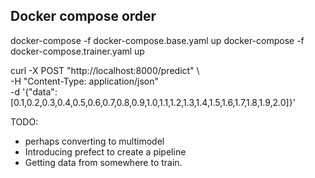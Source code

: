 ## Docker compose order

docker-compose -f docker-compose.base.yaml up
docker-compose -f docker-compose.trainer.yaml up


curl -X POST "http://localhost:8000/predict" \                          
-H "Content-Type: application/json" \
-d '{"data":[0.1,0.2,0.3,0.4,0.5,0.6,0.7,0.8,0.9,1.0,1.1,1.2,1.3,1.4,1.5,1.6,1.7,1.8,1.9,2.0]}'

TODO:
- perhaps converting to multimodel
- Introducing prefect to create a pipeline
- Getting data from somewhere to train.